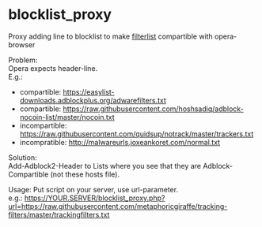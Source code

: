# blocklist_proxy
Proxy adding line to blocklist to make [filterlist](https://filterlists.com) compartible with opera-browser

Problem:  
Opera expects header-line.  
E.g.: 
- compartible: https://easylist-downloads.adblockplus.org/adwarefilters.txt
- compartible: https://raw.githubusercontent.com/hoshsadiq/adblock-nocoin-list/master/nocoin.txt
- incompartible: https://raw.githubusercontent.com/quidsup/notrack/master/trackers.txt
- incompratible: http://malwareurls.joxeankoret.com/normal.txt

Solution:  
Add-Adblock2-Header to Lists where you see that they are Adblock-Compartible (not these hosts file).

Usage:
Put script on your server, use url-parameter.  
e.g.: https://YOUR.SERVER/blocklist_proxy.php?url=https://raw.githubusercontent.com/metaphoricgiraffe/tracking-filters/master/trackingfilters.txt
